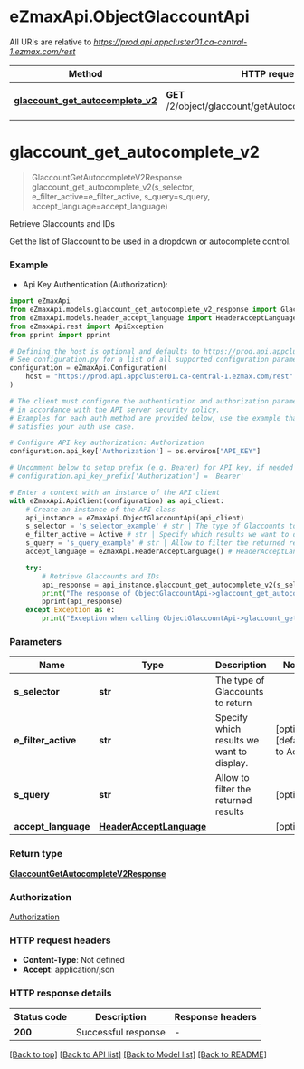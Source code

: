 # eZmaxApi.ObjectGlaccountApi

All URIs are relative to *https://prod.api.appcluster01.ca-central-1.ezmax.com/rest*

Method | HTTP request | Description
------------- | ------------- | -------------
[**glaccount_get_autocomplete_v2**](ObjectGlaccountApi.md#glaccount_get_autocomplete_v2) | **GET** /2/object/glaccount/getAutocomplete/{sSelector} | Retrieve Glaccounts and IDs


# **glaccount_get_autocomplete_v2**
> GlaccountGetAutocompleteV2Response glaccount_get_autocomplete_v2(s_selector, e_filter_active=e_filter_active, s_query=s_query, accept_language=accept_language)

Retrieve Glaccounts and IDs

Get the list of Glaccount to be used in a dropdown or autocomplete control.

### Example

* Api Key Authentication (Authorization):

```python
import eZmaxApi
from eZmaxApi.models.glaccount_get_autocomplete_v2_response import GlaccountGetAutocompleteV2Response
from eZmaxApi.models.header_accept_language import HeaderAcceptLanguage
from eZmaxApi.rest import ApiException
from pprint import pprint

# Defining the host is optional and defaults to https://prod.api.appcluster01.ca-central-1.ezmax.com/rest
# See configuration.py for a list of all supported configuration parameters.
configuration = eZmaxApi.Configuration(
    host = "https://prod.api.appcluster01.ca-central-1.ezmax.com/rest"
)

# The client must configure the authentication and authorization parameters
# in accordance with the API server security policy.
# Examples for each auth method are provided below, use the example that
# satisfies your auth use case.

# Configure API key authorization: Authorization
configuration.api_key['Authorization'] = os.environ["API_KEY"]

# Uncomment below to setup prefix (e.g. Bearer) for API key, if needed
# configuration.api_key_prefix['Authorization'] = 'Bearer'

# Enter a context with an instance of the API client
with eZmaxApi.ApiClient(configuration) as api_client:
    # Create an instance of the API class
    api_instance = eZmaxApi.ObjectGlaccountApi(api_client)
    s_selector = 's_selector_example' # str | The type of Glaccounts to return
    e_filter_active = Active # str | Specify which results we want to display. (optional) (default to Active)
    s_query = 's_query_example' # str | Allow to filter the returned results (optional)
    accept_language = eZmaxApi.HeaderAcceptLanguage() # HeaderAcceptLanguage |  (optional)

    try:
        # Retrieve Glaccounts and IDs
        api_response = api_instance.glaccount_get_autocomplete_v2(s_selector, e_filter_active=e_filter_active, s_query=s_query, accept_language=accept_language)
        print("The response of ObjectGlaccountApi->glaccount_get_autocomplete_v2:\n")
        pprint(api_response)
    except Exception as e:
        print("Exception when calling ObjectGlaccountApi->glaccount_get_autocomplete_v2: %s\n" % e)
```



### Parameters


Name | Type | Description  | Notes
------------- | ------------- | ------------- | -------------
 **s_selector** | **str**| The type of Glaccounts to return | 
 **e_filter_active** | **str**| Specify which results we want to display. | [optional] [default to Active]
 **s_query** | **str**| Allow to filter the returned results | [optional] 
 **accept_language** | [**HeaderAcceptLanguage**](.md)|  | [optional] 

### Return type

[**GlaccountGetAutocompleteV2Response**](GlaccountGetAutocompleteV2Response.md)

### Authorization

[Authorization](../README.md#Authorization)

### HTTP request headers

 - **Content-Type**: Not defined
 - **Accept**: application/json

### HTTP response details

| Status code | Description | Response headers |
|-------------|-------------|------------------|
**200** | Successful response |  -  |

[[Back to top]](#) [[Back to API list]](../README.md#documentation-for-api-endpoints) [[Back to Model list]](../README.md#documentation-for-models) [[Back to README]](../README.md)

